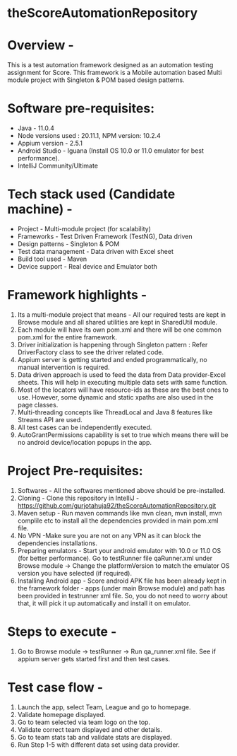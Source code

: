 # theScoreAutomationRepository

# Overview - 
This is a test automation framework designed as an automation testing assignment for Score. 
This framework is a Mobile automation based Multi module project with Singleton & POM based design patterns.

# Software pre-requisites:
- Java - 11.0.4
- Node versions used : 20.11.1, NPM version: 10.2.4
- Appium version - 2.5.1 
- Android Studio - Iguana (Install OS 10.0 or 11.0 emulator for best performance).
- IntelliJ Community/Ultimate

# Tech stack used (Candidate machine) -
- Project - Multi-module project (for scalability)
- Frameworks - Test Driven Framework (TestNG), Data driven
- Design patterns - Singleton & POM
- Test data management - Data driven with Excel sheet
- Build tool used - Maven
- Device support - Real device and Emulator both

# Framework highlights - 
1. Its a multi-module project that means - All our required tests are kept in Browse module and all shared utilities are kept in SharedUtil module. 
2. Each module will have its own pom.xml and there will be one common pom.xml for the entire framework.
3. Driver initialization is happening through Singleton pattern : Refer DriverFactory class to see the driver related code.   
4. Appium server is getting started and ended programmatically, no manual intervention is required.
5. Data driven approach is used to feed the data from Data provider-Excel sheets. This will help in executing multiple data sets with same function. 
6. Most of the locators will have resource-ids as these are the best ones to use. However, some dynamic and static xpaths are also used in the page classes. 
7. Multi-threading concepts like ThreadLocal and Java 8 features like Streams API are used. 
8. All test cases can be independently executed. 
9. AutoGrantPermissions capability is set to true which means there will be no android device/location popups in the app. 

# Project Pre-requisites:
1. Softwares - All the softwares mentioned above should be pre-installed.
2. Cloning - Clone this repository in IntelliJ - https://github.com/gurjotahuja92/theScoreAutomationRepository.git
3. Maven setup - Run maven commands like mvn clean, mvn install, mvn complile etc to install all the dependencies provided in main pom.xml file. 
4. No VPN -Make sure you are not on any VPN as it can block the dependencies installations. 
5. Preparing emulators - Start your android emulator with 10.0 or 11.0 OS (for better performance). 
   Go to testRunner file qaRunner.xml under Browse module -> Change the platformVersion to match the emulator OS version you have selected (if required).
6. Installing Android app - Score android APK file has been already kept in the framework folder - apps (under main Browse module) and path has been provided in testrunner xml file. 
So, you do not need to worry about that, it will pick it up automatically and install it on emulator. 

# Steps to execute - 
1. Go to Browse module -> testRunner -> Run qa_runner.xml file. See if appium server gets started first and then test cases. 

# Test case flow - 
1. Launch the app, select Team, League and go to homepage.
2. Validate homepage displayed. 
3. Go to team selected via team logo on the top. 
4. Validate correct team displayed and other details. 
5. Go to team stats tab and validate stats are displayed. 
6. Run Step 1-5 with different data set using data provider.
